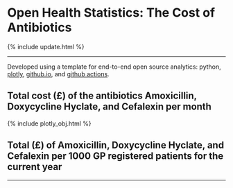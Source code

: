<script src="https://cdn.plot.ly/plotly-latest.min.js"></script>

# Open Health Statistics: The Cost of Antibiotics

{% include update.html %}

<hr class="nhsuk-u-margin-top-0 nhsuk-u-margin-bottom-6">

Developed using a template for end-to-end open source analytics: python, [plotly](https://plotly.com/python/), [github.io](https://pages.github.com/), and [github actions](https://github.com/features/actions).

## Total cost (£) of the antibiotics Amoxicillin, Doxycycline Hyclate, and Cefalexin per month 

{% include plotly_obj.html %}

## Total (£) of Amoxicillin, Doxycycline Hyclate, and Cefalexin per 1000 GP registered patients for the current year

<hr class="nhsuk-u-margin-top-0 nhsuk-u-margin-bottom-6">
